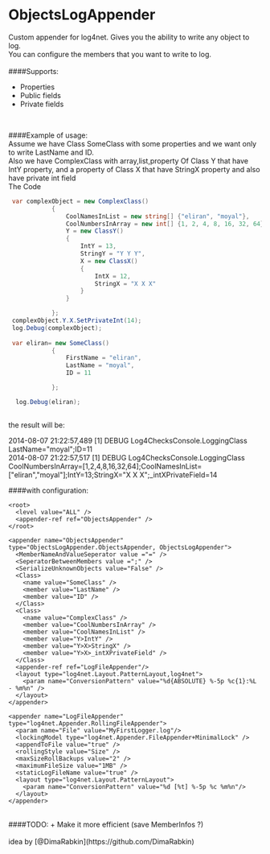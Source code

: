 ObjectsLogAppender
==================

Custom appender for log4net. Gives you the ability to write any object to log.
<br>
You can configure the members that you want to write to log.
<br>
<br>
####Supports:
* Properties
* Public fields
* Private fields
<br>

####Example of usage:
<br>
Assume we have Class SomeClass with some properties and we want only to write LastName and ID.<br>
Also we have ComplexClass with array,list,property Of Class Y that have IntY property, and a property of Class X that have StringX property
 and also have private int field<br>
The Code
```c#
 var complexObject = new ComplexClass()
            {
                CoolNamesInList = new string[] {"eliran", "moyal"},
                CoolNumbersInArray = new int[] {1, 2, 4, 8, 16, 32, 64},
                Y = new ClassY()
                {
                    IntY = 13,
                    StringY = "Y Y Y",
                    X = new ClassX()
                    {
                        IntX = 12,
                        StringX = "X X X"
                    }
                }

            };
 complexObject.Y.X.SetPrivateInt(14);
 log.Debug(complexObject);
 
 var eliran= new SomeClass()
            {
                FirstName = "eliran",
                LastName = "moyal",
                ID = 11

            };

  log.Debug(eliran);
  
  ```
  
  the result will be:
 
2014-08-07 21:22:57,489 [1] DEBUG Log4ChecksConsole.LoggingClass LastName="moyal";ID=11
<br>
2014-08-07 21:22:57,517 [1] DEBUG Log4ChecksConsole.LoggingClass CoolNumbersInArray=[1,2,4,8,16,32,64];CoolNamesInList=["eliran","moyal"];IntY=13;StringX="X X X";_intXPrivateField=14
            
####with configuration:
 <log4net>
    
    <root>
      <level value="ALL" />
      <appender-ref ref="ObjectsAppender" />
    </root>
	
	<appender name="ObjectsAppender" type="ObjectsLogAppender.ObjectsAppender, ObjectsLogAppender">
      <MemberNameAndValueSeperator value ="=" />
      <SeperatorBetweenMembers value =";" />
      <SerializeUnknownObjects value="False" />
      <Class>
        <name value="SomeClass" />
        <member value="LastName" />
        <member value="ID" />
      </Class>
      <Class>
        <name value="ComplexClass" />
        <member value="CoolNumbersInArray" />
		<member value="CoolNamesInList" />
        <member value="Y>IntY" />
        <member value="Y>X>StringX" />
        <member value="Y>X>_intXPrivateField" />
      </Class>
      <appender-ref ref="LogFileAppender"/>
      <layout type="log4net.Layout.PatternLayout,log4net">
        <param name="ConversionPattern" value="%d{ABSOLUTE} %-5p %c{1}:%L - %m%n" />
      </layout>
    </appender>

    <appender name="LogFileAppender" type="log4net.Appender.RollingFileAppender">
      <param name="File" value="MyFirstLogger.log"/>
      <lockingModel type="log4net.Appender.FileAppender+MinimalLock" />
      <appendToFile value="true" />
      <rollingStyle value="Size" />
      <maxSizeRollBackups value="2" />
      <maximumFileSize value="1MB" />
      <staticLogFileName value="true" />
      <layout type="log4net.Layout.PatternLayout">
        <param name="ConversionPattern" value="%d [%t] %-5p %c %m%n"/>
      </layout>
    </appender>

  </log4net>

  
  
<br>
####TODO:
+ Make it more efficient (save MemberInfos ?)
<br>

<br>
idea by [@DimaRabkin](https://github.com/DimaRabkin)
</br>